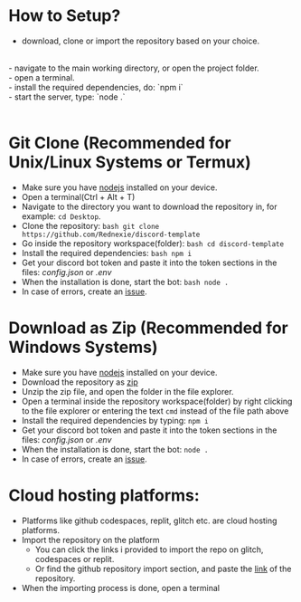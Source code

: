 # How to Setup?
- download, clone or import the repository based on your choice.
<br>
- navigate to the main working directory, or open the project folder.
<br>
- open a terminal.
<br>
- install the required dependencies, do: `npm i`
<br>
- start the server, type: `node .`
<br>
<br>



# Git Clone (Recommended for Unix/Linux Systems or Termux)
- Make sure you have [nodejs](https://nodejs.org) installed on your device.
- Open a terminal(Ctrl + Alt + T)
- Navigate to the directory you want to download the repository in, for example: `cd Desktop`.
- Clone the repository: ```bash
git clone https://github.com/Rednexie/discord-template```
- Go inside the repository workspace(folder): ```bash
cd discord-template```
- Install the required dependencies: ```bash
npm i```
- Get your discord bot token and paste it into the token sections in the files: *config.json* or *.env* 
- When the installation is done, start the bot: ```bash
node . ```
- In case of errors, create an [issue](https://github.com/Rednexie/discord-template/issues).
# Download as Zip (Recommended for Windows Systems)
- Make sure you have [nodejs](https://nodejs.org) installed on your device.
- Download the repository as [zip](https://github.com/Rednexie/discord-template/archive/refs/heads/main.zip)
- Unzip the zip file, and open the folder in the file explorer.
- Open a terminal inside the repository workspace(folder) by right clicking to the file explorer or entering the text `cmd` instead of the file path above
- Install the required dependencies by typing: `npm i`
- Get your discord bot token and paste it into the token sections in the files: *config.json* or *.env*
- When the installation is done, start the bot: `node .`
- In case of errors, create an [issue](https://github.com/Rednexie/discord-template/issues).
# Cloud hosting platforms:
- Platforms like github codespaces, replit, glitch etc. are cloud hosting platforms.
- Import the repository on the platform
   - You can click the links i provided to import the repo on glitch, codespaces or replit.
   - Or find the github repository import section, and paste the [link](https://github.com/Rednexie/discord-template) of the repository.
- When the importing process is done, open a terminal
